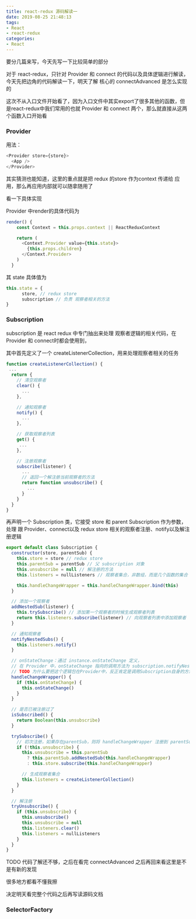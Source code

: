 ```yaml
---
title: react-redux 源码解读一
date: 2019-08-25 21:48:13
tags:
- React
- react-redux
categories:
- React
---
```


要分几篇来写，今天先写一下比较简单的部分

对于 react-redux，只针对 Provider 和 connect 的代码以及具体逻辑进行解读，今天先把边角的代码解读一下，明天了解 核心的 connectAdvanced 是怎么实现的

这次不从入口文件开始看了，因为入口文件中其实export了很多其他的函数，但是react-redux中我们常用的也就 Provider 和 connect 两个，那么就直接从这两个函数入口开始看

### Provider

用法：

```js
<Provider store={store}>
  <App />
</Provider>
```

其实猜测也能知道，这里的重点就是把 redux 的store 作为context 传递给 应用，那么再应用内部就可以随拿随用了

看一下具体实现

Provider 中render的具体代码为

```javascript
render() {
    const Context = this.props.context || ReactReduxContext

    return (
      <Context.Provider value={this.state}>
        {this.props.children}
      </Context.Provider>
    )
  }
```

其 state 具体值为

```javascript
this.state = {
      store, // redux store
      subscription // 负责 观察者相关的方法
}
```

### Subscription

subscription 是 react redux 中专门抽出来处理 观察者逻辑的相关代码，在Provider 和 connect时都会使用到，

其中首先定义了一个 createListenerCollection，用来处理观察者相关的任务

```javascript
function createListenerCollection() {
 ...
  return {
    // 清空观察者
    clear() {
      ...
    },

    // 通知观察者
    notify() {
      ...
    },

    // 获取观察者列表
    get() {
     ...
    },

    // 注册观察者
    subscribe(listener) {
      ...
      // 返回一个解注册当前观察者的方法
      return function unsubscribe() {
        ...
      }
    }
  }
}
```

再声明一个 Subscription 类，它接受 store 和 parent Subscription 作为参数，处理 跟 Provider、connect以及 redux store 相关的观察者注册、notify以及解注册逻辑

```javascript
export default class Subscription {
  constructor(store, parentSub) {
    this.store = store // redux store
    this.parentSub = parentSub // 父 subscription 对象
    this.unsubscribe = null // 解注册的方法
    this.listeners = nullListeners // 观察者集合，非数组，而是几个函数的集合（就是createListenersCollection 返回的函数集合）

    this.handleChangeWrapper = this.handleChangeWrapper.bind(this)
  }

  // 添加一个观察者
  addNestedSub(listener) {
    this.trySubscribe() // 添加第一个观察者的时候生成观察者列表
    return this.listeners.subscribe(listener) // 向观察者列表中添加观察者
  }

  // 通知观察者
  notifyNestedSubs() {
    this.listeners.notify()
  }

  // onStateChange：通过 instance.onStateChange 定义，
  // 在 Provider 中，onStateChange 指向的调用方法为 subscription.notifyNestedSubs
  // TODO 为什么要把这个逻辑包在Provider中，反正肯定是调用Subscription自身的方法
  handleChangeWrapper() {
    if (this.onStateChange) {
      this.onStateChange()
    }
  }

  // 是否已被注册过了
  isSubscribed() {
    return Boolean(this.unsubscribe)
  }

  trySubscribe() {
    // 初次注册，如果存在parentSub，则将 handleChangeWrapper 注册到 parentSub 中去，否则注册到当前组件对应的store中去
    if (!this.unsubscribe) {
      this.unsubscribe = this.parentSub
        ? this.parentSub.addNestedSub(this.handleChangeWrapper)
        : this.store.subscribe(this.handleChangeWrapper)

      // 生成观察者集合
      this.listeners = createListenerCollection()
    }
  }

  // 解注册
  tryUnsubscribe() {
    if (this.unsubscribe) {
      this.unsubscribe()
      this.unsubscribe = null
      this.listeners.clear()
      this.listeners = nullListeners
    }
  }
}

```

TODO 代码了解还不够，之后在看完 connectAdvanced 之后再回来看这里是不是有新的发现

很多地方都看不懂我擦

决定明天看完整个代码之后再写读源码文档

### SelectorFactory

